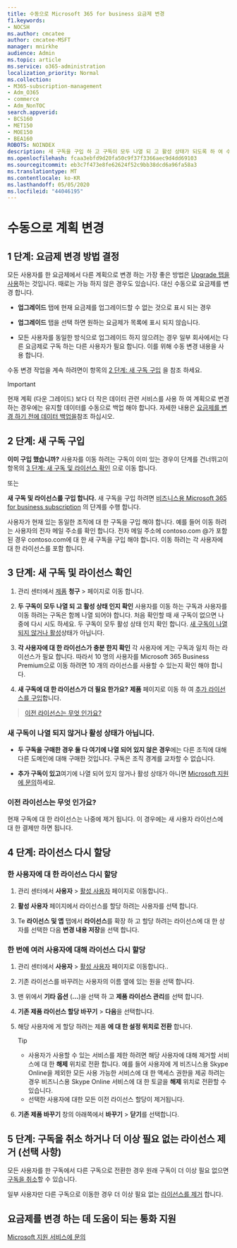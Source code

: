 ```yaml
---
title: 수동으로 Microsoft 365 for business 요금제 변경
f1.keywords:
- NOCSH
ms.author: cmcatee
author: cmcatee-MSFT
manager: mnirkhe
audience: Admin
ms.topic: article
ms.service: o365-administration
localization_priority: Normal
ms.collection:
- M365-subscription-management
- Adm_O365
- commerce
- Adm_NonTOC
search.appverid:
- BCS160
- MET150
- MOE150
- BEA160
ROBOTS: NOINDEX
description: 새 구독을 구입 하 고 구독이 모두 나열 되 고 활성 상태가 되도록 하 여 수동으로 구독을 변경 합니다.
ms.openlocfilehash: fcaa3ebfd9d20fa50c9f37f3366aec9d4dd69103
ms.sourcegitcommit: eb3c7f473e8fe62624f52c9bb38dcd6a96fa58a3
ms.translationtype: MT
ms.contentlocale: ko-KR
ms.lasthandoff: 05/05/2020
ms.locfileid: "44046195"
---
```

# <a name="change-plans-manually"></a>수동으로 계획 변경

## <a name="step-1-decide-how-to-change-plans"></a>1 단계: 요금제 변경 방법 결정

모든 사용자를 한 요금제에서 다른 계획으로 변경 하는 가장 좋은 방법은 [Upgrade 탭을 사용](upgrade-to-different-plan.md)하는 것입니다. 때로는 가능 하지 않은 경우도 있습니다. 대신 수동으로 요금제를 변경 합니다.

- **업그레이드** 탭에 현재 요금제를 업그레이드할 수 없는 것으로 표시 되는 경우

- **업그레이드** 탭을 선택 하면 원하는 요금제가 목록에 표시 되지 않습니다.

- 모든 사용자를 동일한 방식으로 업그레이드 하지 않으려는 경우 일부 회사에서는 다른 요금제로 구독 하는 다른 사용자가 필요 합니다. 이를 위해 수동 변경 내용을 사용 합니다.

수동 변경 작업을 계속 하려면이 항목의 [2 단계: 새 구독 구입](#step-2-buy-a-new-subscription) 을 참조 하세요.

> [!IMPORTANT]
> 현재 계획 (다운 그레이드) 보다 더 작은 데이터 관련 서비스를 사용 하 여 계획으로 변경 하는 경우에는 유지할 데이터를 수동으로 백업 해야 합니다. 자세한 내용은 [요금제를 변경 하기 전에 데이터 백업을](back-up-data-before-switching-plans.md)참조 하십시오.

## <a name="step-2-buy-a-new-subscription"></a>2 단계: 새 구독 구입

**이미 구입 했습니까?** 사용자를 이동 하려는 구독이 이미 있는 경우이 단계를 건너뛰고이 항목의 [3 단계: 새 구독 및 라이선스 확인](#step-3-check-your-new-subscription-and-licenses) 으로 이동 합니다.

또는

**새 구독 및 라이선스를 구입 합니다.** 새 구독을 구입 하려면 [비즈니스용 Microsoft 365 for business subscription](../buy-another-subscription.md) 의 단계를 수행 합니다.

사용자가 현재 있는 동일한 조직에 대 한 구독을 구입 해야 합니다. 예를 들어 이동 하려는 사용자의 전자 메일 주소를 확인 합니다. 전자 메일 주소에 contoso.com \@가 포함 된 경우 contoso.com에 대 한 새 구독을 구입 해야 합니다.
이동 하려는 각 사용자에 대 한 라이선스를 포함 합니다.

## <a name="step-3-check-your-new-subscription-and-licenses"></a>3 단계: 새 구독 및 라이선스 확인

1. 관리 센터에서 <a href="https://go.microsoft.com/fwlink/p/?linkid=842054" target="_blank">제품</a> **청구** \> 페이지로 이동 합니다.

2. **두 구독이 모두 나열 되 고 활성 상태 인지 확인** 사용자를 이동 하는 구독과 사용자를 이동 하려는 구독은 함께 나열 되어야 합니다. 처음 확인할 때 새 구독이 없으면 나중에 다시 시도 하세요. 두 구독이 모두 활성 상태 인지 확인 합니다. [새 구독이 나열 되지 않거나 활성](#the-new-subscription-isnt-listed-or-isnt-active)상태가 아닙니다.

3. **각 사용자에 대 한 라이선스가 충분 한지 확인** 각 사용자에 게는 구독과 일치 하는 라이선스가 필요 합니다. 따라서 10 명의 사용자를 Microsoft 365 Business Premium으로 이동 하려면 10 개의 라이선스를 사용할 수 있는지 확인 해야 합니다.

4. **새 구독에 대 한 라이선스가 더 필요 한가요?**
   **제품** 페이지로 이동 하 여 [추가 라이선스를 구입](../licenses/buy-licenses.md)합니다.

> [이전 라이선스는 무엇 인가요?](#what-about-the-old-licenses)

### <a name="the-new-subscription-isnt-listed-or-isnt-active"></a>새 구독이 나열 되지 않거나 활성 상태가 아닙니다.

- **두 구독을 구매한 경우 둘 다 여기에 나열 되어 있지 않은 경우**에는 다른 조직에 대해 다른 도메인에 대해 구매한 것입니다. 구독은 조직 경계를 교차할 수 없습니다.

- **추가 구독이 있고**여기에 나열 되어 있지 않거나 활성 상태가 아니면 [Microsoft 지원에 문의](../../admin/contact-support-for-business-products.md)하세요.

### <a name="what-about-the-old-licenses"></a>이전 라이선스는 무엇 인가요?

현재 구독에 대 한 라이선스는 나중에 제거 됩니다. 이 경우에는 새 사용자 라이선스에 대 한 결제만 하면 됩니다.

## <a name="step-4-reassign-licenses"></a>4 단계: 라이선스 다시 할당

### <a name="reassign-a-license-for-one-user"></a>한 사용자에 대 한 라이선스 다시 할당

1. 관리 센터에서 **사용자** \> <a href="https://go.microsoft.com/fwlink/p/?linkid=834822" target="_blank">활성 사용자</a> 페이지로 이동합니다..

2. **활성 사용자** 페이지에서 라이선스를 할당 하려는 사용자를 선택 합니다.

3. Te **라이선스 및 앱** 탭에서 **라이선스**를 확장 하 고 할당 하려는 라이선스에 대 한 상자를 선택한 다음 **변경 내용 저장**을 선택 합니다.

### <a name="reassign-licenses-for-multiple-users-at-once"></a>한 번에 여러 사용자에 대해 라이선스 다시 할당

1. 관리 센터에서 **사용자** \> <a href="https://go.microsoft.com/fwlink/p/?linkid=834822" target="_blank">활성 사용자</a> 페이지로 이동합니다..

2. 기존 라이선스를 바꾸려는 사용자의 이름 옆에 있는 원을 선택 합니다.

3. 맨 위에서 **기타 옵션** (**...**)을 선택 하 고 **제품 라이선스 관리**를 선택 합니다.

4. **기존 제품 라이선스 할당 바꾸기** \> **다음**을 선택합니다.

5. 해당 사용자에 게 할당 하려는 제품 **에 대 한 설정 위치로 전환** 합니다.

    > [!TIP]
    > - 사용자가 사용할 수 있는 서비스를 제한 하려면 해당 사용자에 대해 제거할 서비스에 대 한 **해제** 위치로 전환 합니다. 예를 들어 사용자에 게 비즈니스용 Skype Online을 제외한 모든 사용 가능한 서비스에 대 한 액세스 권한을 제공 하려는 경우 비즈니스용 Skype Online 서비스에 대 한 토글을 **해제** 위치로 전환할 수 있습니다.
    > - 선택한 사용자에 대한 모든 이전 라이선스 할당이 제거됩니다.

6. **기존 제품 바꾸기** 창의 아래쪽에서 **바꾸기** \> **닫기**를 선택합니다.

## <a name="step-5-cancel-subscriptions-or-remove-licenses-that-you-no-longer-need-optional"></a>5 단계: 구독을 취소 하거나 더 이상 필요 없는 라이선스 제거 (선택 사항)

모든 사용자를 한 구독에서 다른 구독으로 전환한 경우 원래 구독이 더 이상 필요 없으면 [구독을 취소](cancel-your-subscription.md)할 수 있습니다.

일부 사용자만 다른 구독으로 이동한 경우 더 이상 필요 없는 [라이선스를 제거](../licenses/remove-licenses-from-subscription.md) 합니다.

## <a name="call-support-to-help-you-change-plans"></a>요금제를 변경 하는 데 도움이 되는 통화 지원
[Microsoft 지원 서비스에 문의](../../admin/contact-support-for-business-products.md)